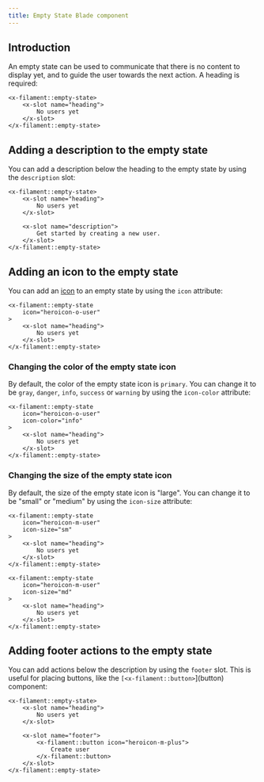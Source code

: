 ```yaml
---
title: Empty State Blade component
---
```


## Introduction

An empty state can be used to communicate that there is no content to display yet, and to guide the user towards the next action. A heading is required:

```blade
<x-filament::empty-state>
    <x-slot name="heading">
        No users yet
    </x-slot>
</x-filament::empty-state>
```

## Adding a description to the empty state

You can add a description below the heading to the empty state by using the `description` slot:

```blade
<x-filament::empty-state>
    <x-slot name="heading">
        No users yet
    </x-slot>

    <x-slot name="description">
        Get started by creating a new user.
    </x-slot>
</x-filament::empty-state>
```

## Adding an icon to the empty state

You can add an [icon](../styling/icons) to an empty state by using the `icon` attribute:

```blade
<x-filament::empty-state
    icon="heroicon-o-user"
>
    <x-slot name="heading">
        No users yet
    </x-slot>
</x-filament::empty-state>
```

### Changing the color of the empty state icon

By default, the color of the empty state icon is `primary`. You can change it to be `gray`, `danger`, `info`, `success` or `warning` by using the `icon-color` attribute:

```blade
<x-filament::empty-state
    icon="heroicon-o-user"
    icon-color="info"
>
    <x-slot name="heading">
        No users yet
    </x-slot>
</x-filament::empty-state>
```

### Changing the size of the empty state icon

By default, the size of the empty state icon is "large". You can change it to be "small" or "medium" by using the `icon-size` attribute:

```blade
<x-filament::empty-state
    icon="heroicon-m-user"
    icon-size="sm"
>
    <x-slot name="heading">
        No users yet
    </x-slot>
</x-filament::empty-state>

<x-filament::empty-state
    icon="heroicon-m-user"
    icon-size="md"
>
    <x-slot name="heading">
        No users yet
    </x-slot>
</x-filament::empty-state>
```


## Adding footer actions to the empty state

You can add actions below the description by using the `footer` slot. This is useful for placing buttons, like the `[<x-filament::button>`](button) component:

```blade
<x-filament::empty-state>
    <x-slot name="heading">
        No users yet
    </x-slot>
    
    <x-slot name="footer">
        <x-filament::button icon="heroicon-m-plus">
            Create user
        </x-filament::button>
    </x-slot>
</x-filament::empty-state>
```
